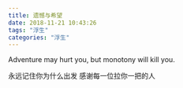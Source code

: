 ```yaml
---
title: 遗憾与希望
date: 2018-11-21 10:43:26
tags: "浮生"
categories: "浮生"
---
```


Adventure may hurt you, but monotony will kill you.

永远记住你为什么出发
感谢每一位拉你一把的人

